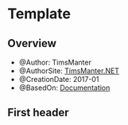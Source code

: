 # Template

## Overview

* @Author: TimsManter
* @AuthorSite: [TimsManter.NET](http://timsmanter.net/)
* @CreationDate: 2017-01
* @BasedOn: [Documentation][basedon]

[basedon]: http://example.com/

## First header